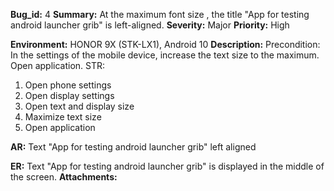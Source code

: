 **Bug_id:** 4
**Summary:** At the maximum font size , the title "App for testing android launcher grib" is left-aligned.
**Severity:** Major
**Priority:** High

**Environment:** HONOR 9X (STK-LX1), Android 10
**Description:**
Precondition: In the settings of the mobile device, increase the text size to the maximum. Open application.
STR:
1) Open phone settings
2) Open display settings
3) Open text and display size
4) Maximize text size
5) Open application

**AR:** Text "App for testing android launcher grib" left aligned

**ER:** Text "App for testing android launcher grib" is displayed in the middle of the screen.
**Attachments:** 

